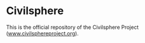 # Civilsphere

This is the official repository of the Civilsphere Project (www.civilsphereproject.org).
